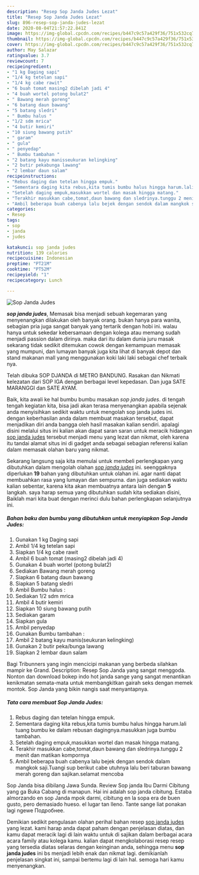 ```yaml
---
description: "Resep Sop Janda Judes Lezat"
title: "Resep Sop Janda Judes Lezat"
slug: 896-resep-sop-janda-judes-lezat
date: 2020-08-04T21:57:22.841Z
image: https://img-global.cpcdn.com/recipes/b447c9c57a429f36/751x532cq70/sop-janda-judes-foto-resep-utama.jpg
thumbnail: https://img-global.cpcdn.com/recipes/b447c9c57a429f36/751x532cq70/sop-janda-judes-foto-resep-utama.jpg
cover: https://img-global.cpcdn.com/recipes/b447c9c57a429f36/751x532cq70/sop-janda-judes-foto-resep-utama.jpg
author: May Salazar
ratingvalue: 3.7
reviewcount: 7
recipeingredient:
- "1 kg Daging sapi"
- "1/4 kg tetelan sapi"
- "1/4 kg cabe rawit"
- "6 buah tomat masing2 dibelah jadi 4"
- "4 buah wortel potong bulat2"
- " Bawang merah goreng"
- "6 batang daun bawang"
- "5 batang sledri"
- " Bumbu halus "
- "1/2 sdm mrica"
- "4 butir kemiri"
- "10 siung bawang putih"
- " garam"
- " gula"
- " penyedap"
- " Bumbu tambahan "
- "2 batang kayu manisseukuran kelingking"
- "2 butir pekabunga lawang"
- "2 lembar daun salam"
recipeinstructions:
- "Rebus daging dan tetelan hingga empuk."
- "Sementara daging kita rebus,kita tumis bumbu halus hingga harum.lali tuang bumbu ke dalam rebusan dagingnya.masukkan juga bumbu tambahan."
- "Setelah daging empuk,masukkan wortel dan masak hingga matang."
- "Terakhir masukkan cabe,tomat,daun bawang dan sledrinya.tunggu 2 menit dan matikan kompornya"
- "Ambil beberapa buah cabenya lalu bejek dengan sendok dalam mangkok saji.Tuangi sup berikut cabe utuhnya lalu beri taburan bawang merah goreng dan sajikan.selamat mencoba"
categories:
- Resep
tags:
- sop
- janda
- judes

katakunci: sop janda judes 
nutrition: 139 calories
recipecuisine: Indonesian
preptime: "PT21M"
cooktime: "PT52M"
recipeyield: "1"
recipecategory: Lunch

---
```



![Sop Janda Judes](https://img-global.cpcdn.com/recipes/b447c9c57a429f36/751x532cq70/sop-janda-judes-foto-resep-utama.jpg)

<b><i>sop janda judes</i></b>, Memasak bisa menjadi sebuah kegemaran yang menyenangkan dilakukan oleh banyak orang. bukan hanya para wanita, sebagian pria juga sangat banyak yang tertarik dengan hobi ini. walau hanya untuk sekedar kebersamaan dengan kolega atau memang sudah menjadi passion dalam dirinya. maka dari itu dalam dunia juru masak sekarang tidak sedikit ditemukan cowok dengan kemampuan memasak yang mumpuni, dan lumayan banyak juga kita lihat di banyak depot dan stand makanan mall yang menggunakan koki laki laki sebagai chef terbaik nya.

Telah dibuka SOP DJANDA di METRO BANDUNG. Rasakan dan Nikmati kelezatan dari SOP IGA dengan berbagai level kepedasan. Dan juga SATE MARANGGI dan SATE AYAM.

Baik, kita awali ke hal bumbu bumbu masakan <i>sop janda judes</i>. di tengah tengah kegiatan kita, bisa jadi akan terasa menyenangkan apabila sejenak anda menyisihkan sedikit waktu untuk mengolah sop janda judes ini. dengan keberhasilan anda dalam membuat masakan tersebut, dapat menjadikan diri anda bangga oleh hasil masakan kalian sendiri. apalagi disini melalui situs ini kalian akan dapat saran saran untuk meracik hidangan <u>sop janda judes</u> tersebut menjadi menu yang lezat dan nikmat, oleh karena itu tandai alamat situs ini di gadget anda sebagai sebagian referensi kalian dalam memasak olahan baru yang nikmat.


Sekarang langsung saja kita memulai untuk membeli perlengkapan yang dibutuhkan dalam mengolah olahan <u><i>sop janda judes</i></u> ini. seenggaknya diperlukan <b>19</b> bahan yang dibutuhkan untuk olahan ini. agar nanti dapat membuahkan rasa yang lumayan dan sempurna. dan juga sediakan waktu kalian sebentar, karena kita akan membuatnya antara lain dengan <b>5</b> langkah. saya harap semua yang dibutuhkan sudah kita sediakan disini, Baiklah mari kita buat dengan merinci dulu bahan perlengkapan selanjutnya ini.

<!--inarticleads1-->

##### Bahan baku dan bumbu yang dibutuhkan untuk menyiapkan Sop Janda Judes:

1. Gunakan 1 kg Daging sapi
1. Ambil 1/4 kg tetelan sapi
1. Siapkan 1/4 kg cabe rawit
1. Ambil 6 buah tomat (masing2 dibelah jadi 4)
1. Gunakan 4 buah wortel (potong bulat2)
1. Sediakan  Bawang merah goreng
1. Siapkan 6 batang daun bawang
1. Siapkan 5 batang sledri
1. Ambil  Bumbu halus :
1. Sediakan 1/2 sdm mrica
1. Ambil 4 butir kemiri
1. Siapkan 10 siung bawang putih
1. Sediakan  garam
1. Siapkan  gula
1. Ambil  penyedap
1. Gunakan  Bumbu tambahan :
1. Ambil 2 batang kayu manis(seukuran kelingking)
1. Gunakan 2 butir peka/bunga lawang
1. Siapkan 2 lembar daun salam


Bagi Tribunners yang ingin mencicipi makanan yang berbeda silahkan mampir ke Grand. Description: Resep Sop Janda yang sangat menggoda. Nonton dan download bokep indo hot janda sange yang sangat menantikan kenikmatan semata-mata untuk membangkitkan gairah seks dengan memek montok. Sop Janda yang bikin nangis saat menyantapnya. 

<!--inarticleads2-->

##### Tata cara membuat Sop Janda Judes:

1. Rebus daging dan tetelan hingga empuk.
1. Sementara daging kita rebus,kita tumis bumbu halus hingga harum.lali tuang bumbu ke dalam rebusan dagingnya.masukkan juga bumbu tambahan.
1. Setelah daging empuk,masukkan wortel dan masak hingga matang.
1. Terakhir masukkan cabe,tomat,daun bawang dan sledrinya.tunggu 2 menit dan matikan kompornya
1. Ambil beberapa buah cabenya lalu bejek dengan sendok dalam mangkok saji.Tuangi sup berikut cabe utuhnya lalu beri taburan bawang merah goreng dan sajikan.selamat mencoba


Sop Janda bisa dibilang Jawa Sunda. Review Sop janda Ibu Darmi Cibitung yang ga Buka Cabang di manapun. Hai ini adalah sop janda cibitung. Estaba almorzando en sop Janda mpok darmi, cibitung en la sopa era de buen gusto, pero demasiado hueso. el lugar tan lleno. Tante sange liat ponakan lagi ngewe Подробнее. 

Demikian sedikit pengulasan olahan perihal bahan resep <u>sop janda judes</u> yang lezat. kami harap anda dapat paham dengan penjelasan diatas, dan kamu dapat meracik lagi di lain waktu untuk di sajikan dalam berbagai acara acara family atau kolega kamu. kalian dapat mengkolaborasi resep resep yang tersedia diatas selaras dengan keinginan anda, sehingga menu <b>sop janda judes</b> ini bs menjadi lebih enak dan nikmat lagi. demikianlah penjelasan singkat ini, sampai bertemu lagi di lain hal. semoga hari kamu menyenangkan.
